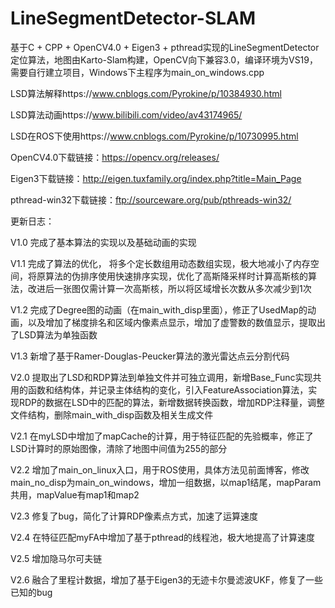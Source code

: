# LineSegmentDetector-SLAM
基于C + CPP + OpenCV4.0 + Eigen3 + pthread实现的LineSegmentDetector定位算法，地图由Karto-Slam构建，OpenCV向下兼容3.0，编译环境为VS19，需要自行建立项目，Windows下主程序为main_on_windows.cpp

LSD算法解释https://www.cnblogs.com/Pyrokine/p/10384930.html

LSD算法动画https://www.bilibili.com/video/av43174965/

LSD在ROS下使用https://www.cnblogs.com/Pyrokine/p/10730995.html

OpenCV4.0下载链接：https://opencv.org/releases/

Eigen3下载链接：http://eigen.tuxfamily.org/index.php?title=Main_Page

pthread-win32下载链接：ftp://sourceware.org/pub/pthreads-win32/

更新日志：

V1.0 完成了基本算法的实现以及基础动画的实现

V1.1 完成了算法的优化， 将多个定长数组用动态数组实现，极大地减小了内存空间，将原算法的伪排序使用快速排序实现，优化了高斯降采样时计算高斯核的算法，改进后一张图仅需计算一次高斯核，所以将区域增长次数从多次减少到1次

V1.2 完成了Degree图的动画（在main_with_disp里面），修正了UsedMap的动画，以及增加了梯度排名和区域内像素点显示，增加了虚警数的数值显示，提取出了LSD算法为单独函数

V1.3 新增了基于Ramer-Douglas-Peucker算法的激光雷达点云分割代码

V2.0 提取出了LSD和RDP算法到单独文件并可独立调用，新增Base_Func实现共用的函数和结构体，并记录主体结构的变化，引入FeatureAssociation算法，实现RDP的数据在LSD中的匹配的算法，新增数据转换函数，增加RDP注释量，调整文件结构，删除main_with_disp函数及相关生成文件

V2.1 在myLSD中增加了mapCache的计算，用于特征匹配的先验概率，修正了LSD计算时的原始图像，清除了地图中间值为255的部分

V2.2 增加了main_on_linux入口，用于ROS使用，具体方法见前面博客，修改main_no_disp为main_on_windows，增加一组数据，以map1结尾，mapParam共用，mapValue有map1和map2

V2.3 修复了bug，简化了计算RDP像素点方式，加速了运算速度

V2.4 在特征匹配myFA中增加了基于pthread的线程池，极大地提高了计算速度

V2.5 增加隐马尔可夫链

V2.6 融合了里程计数据，增加了基于Eigen3的无迹卡尔曼滤波UKF，修复了一些已知的bug